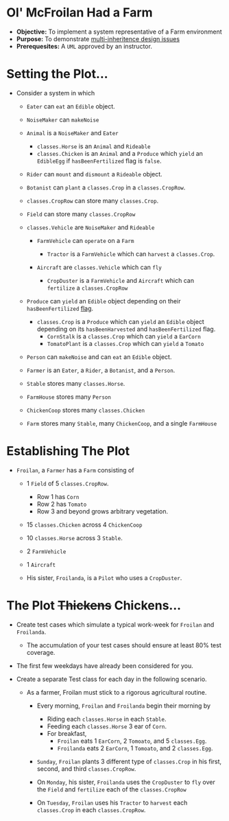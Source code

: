 # Ol' McFroilan Had a Farm
* **Objective:** To implement a system representative of a Farm environment
* **Purpose:** To demonstrate [multi-inheritence design issues](https://www.geeksforgeeks.org/java-and-multiple-inheritance/)
* **Prerequesites:** A `UML` approved by an instructor.


# Setting the Plot...

* Consider a system in which
	* `Eater` can `eat` an `Edible` object.
	* `NoiseMaker` can `makeNoise`
	* `Animal` is a `NoiseMaker` and `Eater`
		* `classes.Horse` is an `Animal` and `Rideable`
		* `classes.Chicken` is an `Animal` and a `Produce` which `yield` an `EdibleEgg` if `hasBeenFertilized` flag is `false`.

	* `Rider` can `mount` and `dismount` a `Rideable` object.
	* `Botanist` can `plant` a `classes.Crop` in a `classes.CropRow`.
	* `classes.CropRow` can store many `classes.Crop`.
	* `Field` can store many `classes.CropRow`
	* `classes.Vehicle` are `NoiseMaker` and `Rideable`
		* `FarmVehicle` can `operate` on a `Farm`
			* `Tractor` is a `FarmVehicle` which can `harvest` a `classes.Crop`.

		* `Aircraft` are `classes.Vehicle` which can  `fly`
			* `CropDuster` is a `FarmVehicle` and `Aircraft` which can `fertilize` a `classes.CropRow`


	* `Produce` can `yield` an `Edible` object depending on their `hasBeenFertilized` [flag](https://en.wikipedia.org/wiki/Boolean_flag).
		* `classes.Crop` is a `Produce` which can `yield` an `Edible` object depending on its `hasBeenHarvested` and `hasBeenFertilized` flag.
			* `CornStalk` is a `classes.Crop` which can `yield` a `EarCorn`
			* `TomatoPlant` is a `classes.Crop` which can `yield` a `Tomato`

	* `Person` can `makeNoise` and can `eat` an `Edible` object.
	* `Farmer` is an `Eater`, a `Rider`, a `Botanist`, and a `Person`.
	* `Stable` stores many `classes.Horse`.
	* `FarmHouse` stores many `Person`
	* `ChickenCoop` stores many `classes.Chicken`
	* `Farm` stores many `Stable`, many `ChickenCoop`, and a single `FarmHouse`

# Establishing The Plot

* `Froilan`, a `Farmer` has a `Farm` consisting of
	* 1 `Field` of 5 `classes.CropRow`.
		* Row 1 has `Corn`
		* Row 2 has `Tomato`
		* Row 3 and beyond grows arbitrary vegetation.

	* 15 `classes.Chicken` across 4 `ChickenCoop`
	* 10 `classes.Horse` across 3 `Stable`.
	* 2 `FarmVehicle`
	* 1 `Aircraft`
	* His sister, `Froilanda`, is a `Pilot` who uses a `CropDuster`.



# The Plot <strike>Thickens</strike> Chickens...
* Create test cases which simulate a typical work-week for `Froilan` and `Froilanda`.
	* The accumulation of your test cases should ensure at least 80% test coverage.

* The first few weekdays have already been considered for you.
* Create a separate Test class for each day in the following scenario.
	* As a farmer, Froilan must stick to a rigorous agricultural routine.
		* Every morning, `Froilan` and `Froilanda` begin their morning by
			* Riding each `classes.Horse` in each `Stable`.
			* Feeding each `classes.Horse` 3 ear of `Corn`.
			* For breakfast,
				* `Froilan` eats 1 `EarCorn`, 2 `Tomoato`, and 5 `classes.Egg`.
				* `Froilanda` eats 2 `EarCorn`, 1 `Tomoato`, and 2 `classes.Egg`.

		* `Sunday`, `Froilan` plants 3 different type of `classes.Crop` in his first, second, and third `classes.CropRow`.
		* On `Monday`, his sister, `Froilanda` uses the `CropDuster` to `fly` over the `Field` and `fertilize` each of the `classes.CropRow`
		* On `Tuesday`, `Froilan` uses his `Tractor` to `harvest` each `classes.Crop` in each `classes.CropRow`.
